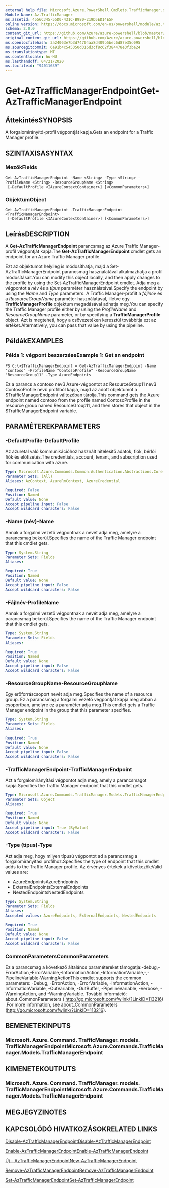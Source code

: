 ```yaml
---
external help file: Microsoft.Azure.PowerShell.Cmdlets.TrafficManager.dll-Help.xml
Module Name: Az.TrafficManager
ms.assetid: 4556C345-55D0-431C-B980-219D5ED14E5F
online version: https://docs.microsoft.com/en-us/powershell/module/az.trafficmanager/get-aztrafficmanagerendpoint
schema: 2.0.0
content_git_url: https://github.com/Azure/azure-powershell/blob/master/src/TrafficManager/TrafficManager/help/Get-AzTrafficManagerEndpoint.md
original_content_git_url: https://github.com/Azure/azure-powershell/blob/master/src/TrafficManager/TrafficManager/help/Get-AzTrafficManagerEndpoint.md
ms.openlocfilehash: 3a24063e7b3d74704aa8d409b5bec6d87e35d095
ms.sourcegitcommit: 6a91b4c545350d316d3cf8c62f384478e3f3ba24
ms.translationtype: MT
ms.contentlocale: hu-HU
ms.lasthandoff: 04/21/2020
ms.locfileid: "94011639"
---
```

# <span data-ttu-id="76bd5-101">Get-AzTrafficManagerEndpoint</span><span class="sxs-lookup"><span data-stu-id="76bd5-101">Get-AzTrafficManagerEndpoint</span></span>

## <span data-ttu-id="76bd5-102">Áttekintés</span><span class="sxs-lookup"><span data-stu-id="76bd5-102">SYNOPSIS</span></span>
<span data-ttu-id="76bd5-103">A forgalomirányító-profil végpontját kapja.</span><span class="sxs-lookup"><span data-stu-id="76bd5-103">Gets an endpoint for a Traffic Manager profile.</span></span>

## <span data-ttu-id="76bd5-104">SZINTAXISA</span><span class="sxs-lookup"><span data-stu-id="76bd5-104">SYNTAX</span></span>

### <span data-ttu-id="76bd5-105">Mezők</span><span class="sxs-lookup"><span data-stu-id="76bd5-105">Fields</span></span>
```
Get-AzTrafficManagerEndpoint -Name <String> -Type <String> -ProfileName <String> -ResourceGroupName <String>
 [-DefaultProfile <IAzureContextContainer>] [<CommonParameters>]
```

### <span data-ttu-id="76bd5-106">Objektum</span><span class="sxs-lookup"><span data-stu-id="76bd5-106">Object</span></span>
```
Get-AzTrafficManagerEndpoint -TrafficManagerEndpoint <TrafficManagerEndpoint>
 [-DefaultProfile <IAzureContextContainer>] [<CommonParameters>]
```

## <span data-ttu-id="76bd5-107">Leírás</span><span class="sxs-lookup"><span data-stu-id="76bd5-107">DESCRIPTION</span></span>
<span data-ttu-id="76bd5-108">A **Get-AzTrafficManagerEndpoint** parancsmag az Azure Traffic Manager-profil végpontját kapja.</span><span class="sxs-lookup"><span data-stu-id="76bd5-108">The **Get-AzTrafficManagerEndpoint** cmdlet gets an endpoint for an Azure Traffic Manager profile.</span></span>

<span data-ttu-id="76bd5-109">Ezt az objektumot helyileg is módosíthatja, majd a Set-AzTrafficManagerEndpoint parancsmag használatával alkalmazhatja a profil módosításait.</span><span class="sxs-lookup"><span data-stu-id="76bd5-109">You can modify this object locally, and then apply changes to the profile by using the Set-AzTrafficManagerEndpoint cmdlet.</span></span>
<span data-ttu-id="76bd5-110">Adja meg a végpontot a *név* és a *típus* paraméter használatával.</span><span class="sxs-lookup"><span data-stu-id="76bd5-110">Specify the endpoint by using the *Name* and *Type* parameters.</span></span>
<span data-ttu-id="76bd5-111">A Traffic Manager-profilt a *fájlnév* és a *ResourceGroupName* paraméter használatával, illetve egy **TrafficManagerProfile** objektum megadásával adhatja meg.</span><span class="sxs-lookup"><span data-stu-id="76bd5-111">You can specify the Traffic Manager profile either by using the *ProfileName* and *ResourceGroupName* parameter, or by specifying a **TrafficManagerProfile** object.</span></span>
<span data-ttu-id="76bd5-112">Azt is megteheti, hogy a csővezetéken keresztül továbbítja ezt az értéket.</span><span class="sxs-lookup"><span data-stu-id="76bd5-112">Alternatively, you can pass that value by using the pipeline.</span></span>

## <span data-ttu-id="76bd5-113">Példák</span><span class="sxs-lookup"><span data-stu-id="76bd5-113">EXAMPLES</span></span>

### <span data-ttu-id="76bd5-114">Példa 1: végpont beszerzése</span><span class="sxs-lookup"><span data-stu-id="76bd5-114">Example 1: Get an endpoint</span></span>
```
PS C:\>$TrafficManagerEndpoint = Get-AzTrafficManagerEndpoint -Name "contoso" -ProfileName "ContosoProfile" -ResourceGroupName "ResourceGroup11" -Type AzureEndpoints
```

<span data-ttu-id="76bd5-115">Ez a parancs a contoso nevű Azure-végpontot az ResourceGroup11 nevű ContosoProfile nevű profilból kapja, majd az adott objektumot a $TrafficManagerEndpoint változóban tárolja.</span><span class="sxs-lookup"><span data-stu-id="76bd5-115">This command gets the Azure endpoint named contoso from the profile named ContosoProfile in the resource group named ResourceGroup11, and then stores that object in the $TrafficManagerEndpoint variable.</span></span>

## <span data-ttu-id="76bd5-116">PARAMÉTEREK</span><span class="sxs-lookup"><span data-stu-id="76bd5-116">PARAMETERS</span></span>

### <span data-ttu-id="76bd5-117">-DefaultProfile</span><span class="sxs-lookup"><span data-stu-id="76bd5-117">-DefaultProfile</span></span>
<span data-ttu-id="76bd5-118">Az azuretal való kommunikációhoz használt hitelesítő adatok, fiók, bérlői fiók és előfizetés.</span><span class="sxs-lookup"><span data-stu-id="76bd5-118">The credentials, account, tenant, and subscription used for communication with azure.</span></span>

```yaml
Type: Microsoft.Azure.Commands.Common.Authentication.Abstractions.Core.IAzureContextContainer
Parameter Sets: (All)
Aliases: AzContext, AzureRmContext, AzureCredential

Required: False
Position: Named
Default value: None
Accept pipeline input: False
Accept wildcard characters: False
```

### <span data-ttu-id="76bd5-119">-Name (név)</span><span class="sxs-lookup"><span data-stu-id="76bd5-119">-Name</span></span>
<span data-ttu-id="76bd5-120">Annak a forgalmi vezető végpontnak a nevét adja meg, amelyre a parancsmag bekerül.</span><span class="sxs-lookup"><span data-stu-id="76bd5-120">Specifies the name of the Traffic Manager endpoint that this cmdlet gets.</span></span>

```yaml
Type: System.String
Parameter Sets: Fields
Aliases:

Required: True
Position: Named
Default value: None
Accept pipeline input: False
Accept wildcard characters: False
```

### <span data-ttu-id="76bd5-121">-Fájlnév</span><span class="sxs-lookup"><span data-stu-id="76bd5-121">-ProfileName</span></span>
<span data-ttu-id="76bd5-122">Annak a forgalmi vezető végpontnak a nevét adja meg, amelyre a parancsmag bekerül.</span><span class="sxs-lookup"><span data-stu-id="76bd5-122">Specifies the name of the Traffic Manager endpoint that this cmdlet gets.</span></span>

```yaml
Type: System.String
Parameter Sets: Fields
Aliases:

Required: True
Position: Named
Default value: None
Accept pipeline input: False
Accept wildcard characters: False
```

### <span data-ttu-id="76bd5-123">-ResourceGroupName</span><span class="sxs-lookup"><span data-stu-id="76bd5-123">-ResourceGroupName</span></span>
<span data-ttu-id="76bd5-124">Egy erőforráscsoport nevét adja meg.</span><span class="sxs-lookup"><span data-stu-id="76bd5-124">Specifies the name of a resource group.</span></span>
<span data-ttu-id="76bd5-125">Ez a parancsmag a forgalmi vezető végpontját kapja meg abban a csoportban, amelyre ez a paraméter adja meg.</span><span class="sxs-lookup"><span data-stu-id="76bd5-125">This cmdlet gets a Traffic Manager endpoint in the group that this parameter specifies.</span></span>

```yaml
Type: System.String
Parameter Sets: Fields
Aliases:

Required: True
Position: Named
Default value: None
Accept pipeline input: False
Accept wildcard characters: False
```

### <span data-ttu-id="76bd5-126">-TrafficManagerEndpoint</span><span class="sxs-lookup"><span data-stu-id="76bd5-126">-TrafficManagerEndpoint</span></span>
<span data-ttu-id="76bd5-127">Azt a forgalomirányítási végpontot adja meg, amely a parancsmagot kapja.</span><span class="sxs-lookup"><span data-stu-id="76bd5-127">Specifies the Traffic Manager endpoint that this cmdlet gets.</span></span>

```yaml
Type: Microsoft.Azure.Commands.TrafficManager.Models.TrafficManagerEndpoint
Parameter Sets: Object
Aliases:

Required: True
Position: Named
Default value: None
Accept pipeline input: True (ByValue)
Accept wildcard characters: False
```

### <span data-ttu-id="76bd5-128">-Type (típus)</span><span class="sxs-lookup"><span data-stu-id="76bd5-128">-Type</span></span>
<span data-ttu-id="76bd5-129">Azt adja meg, hogy milyen típusú végpontot ad a parancsmag a forgalomirányítási profilhoz.</span><span class="sxs-lookup"><span data-stu-id="76bd5-129">Specifies the type of endpoint that this cmdlet adds to the Traffic Manager profile.</span></span>
<span data-ttu-id="76bd5-130">Az érvényes értékek a következők:</span><span class="sxs-lookup"><span data-stu-id="76bd5-130">Valid values are:</span></span> 

- <span data-ttu-id="76bd5-131">AzureEndpoints</span><span class="sxs-lookup"><span data-stu-id="76bd5-131">AzureEndpoints</span></span>
- <span data-ttu-id="76bd5-132">ExternalEndpoints</span><span class="sxs-lookup"><span data-stu-id="76bd5-132">ExternalEndpoints</span></span>
- <span data-ttu-id="76bd5-133">NestedEndpoints</span><span class="sxs-lookup"><span data-stu-id="76bd5-133">NestedEndpoints</span></span>

```yaml
Type: System.String
Parameter Sets: Fields
Aliases:
Accepted values: AzureEndpoints, ExternalEndpoints, NestedEndpoints

Required: True
Position: Named
Default value: None
Accept pipeline input: False
Accept wildcard characters: False
```

### <span data-ttu-id="76bd5-134">CommonParameters</span><span class="sxs-lookup"><span data-stu-id="76bd5-134">CommonParameters</span></span>
<span data-ttu-id="76bd5-135">Ez a parancsmag a következő általános paramétereket támogatja:-debug,-ErrorAction,-ErrorVariable,-InformationAction,-InformationVariable,-,-PipelineVariable-WarningAction</span><span class="sxs-lookup"><span data-stu-id="76bd5-135">This cmdlet supports the common parameters: -Debug, -ErrorAction, -ErrorVariable, -InformationAction, -InformationVariable, -OutVariable, -OutBuffer, -PipelineVariable, -Verbose, -WarningAction, and -WarningVariable.</span></span> <span data-ttu-id="76bd5-136">További információ: about_CommonParameters ( http://go.microsoft.com/fwlink/?LinkID=113216) .</span><span class="sxs-lookup"><span data-stu-id="76bd5-136">For more information, see about_CommonParameters (http://go.microsoft.com/fwlink/?LinkID=113216).</span></span>

## <span data-ttu-id="76bd5-137">BEMENETEK</span><span class="sxs-lookup"><span data-stu-id="76bd5-137">INPUTS</span></span>

### <span data-ttu-id="76bd5-138">Microsoft. Azure. Command. TrafficManager. models. TrafficManagerEndpoint</span><span class="sxs-lookup"><span data-stu-id="76bd5-138">Microsoft.Azure.Commands.TrafficManager.Models.TrafficManagerEndpoint</span></span>

## <span data-ttu-id="76bd5-139">KIMENETEK</span><span class="sxs-lookup"><span data-stu-id="76bd5-139">OUTPUTS</span></span>

### <span data-ttu-id="76bd5-140">Microsoft. Azure. Command. TrafficManager. models. TrafficManagerEndpoint</span><span class="sxs-lookup"><span data-stu-id="76bd5-140">Microsoft.Azure.Commands.TrafficManager.Models.TrafficManagerEndpoint</span></span>

## <span data-ttu-id="76bd5-141">MEGJEGYZI</span><span class="sxs-lookup"><span data-stu-id="76bd5-141">NOTES</span></span>

## <span data-ttu-id="76bd5-142">KAPCSOLÓDÓ HIVATKOZÁSOK</span><span class="sxs-lookup"><span data-stu-id="76bd5-142">RELATED LINKS</span></span>

[<span data-ttu-id="76bd5-143">Disable-AzTrafficManagerEndpoint</span><span class="sxs-lookup"><span data-stu-id="76bd5-143">Disable-AzTrafficManagerEndpoint</span></span>](./Disable-AzTrafficManagerEndpoint.md)

[<span data-ttu-id="76bd5-144">Enable-AzTrafficManagerEndpoint</span><span class="sxs-lookup"><span data-stu-id="76bd5-144">Enable-AzTrafficManagerEndpoint</span></span>](./Enable-AzTrafficManagerEndpoint.md)

[<span data-ttu-id="76bd5-145">Új – AzTrafficManagerEndpoint</span><span class="sxs-lookup"><span data-stu-id="76bd5-145">New-AzTrafficManagerEndpoint</span></span>](./New-AzTrafficManagerEndpoint.md)

[<span data-ttu-id="76bd5-146">Remove-AzTrafficManagerEndpoint</span><span class="sxs-lookup"><span data-stu-id="76bd5-146">Remove-AzTrafficManagerEndpoint</span></span>](./Remove-AzTrafficManagerEndpoint.md)

[<span data-ttu-id="76bd5-147">Set-AzTrafficManagerEndpoint</span><span class="sxs-lookup"><span data-stu-id="76bd5-147">Set-AzTrafficManagerEndpoint</span></span>](./Set-AzTrafficManagerEndpoint.md)


